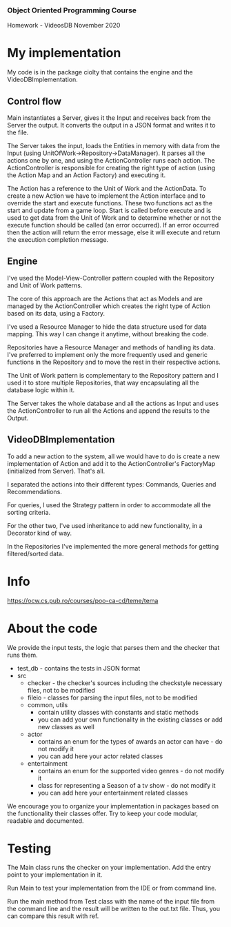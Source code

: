 ### Object Oriented Programming Course

Homework - VideosDB
November 2020

# My implementation

My code is in the package ciolty that contains the engine and the VideoDBImplementation. 

## Control flow

Main instantiates a Server, gives it the Input and receives back from the Server the output. It converts the output in a JSON format and writes it to the file.

The Server takes the input, loads the Entities in memory with data from the Input (using UnitOfWork->Repository->DataManager). It parses all the actions one by one, and using the ActionController runs each action. The ActionController is responsible for creating the right type of action (using the Action Map and an Action Factory) and executing it.

The Action has a reference to the Unit of Work and the ActionData. To create a new Action we have to implement the Action interface and to override the start and execute functions. These two functions act as the start and update from a game loop. Start is called before execute and is used to get data from the Unit of Work and to determine whether or not the execute function should be called (an error occurred). If an error occurred then the action will return the error message, else it will execute and return the execution completion message.

## Engine

I've used the Model-View-Controller pattern coupled with the Repository and Unit of Work patterns.

The core of this approach are the Actions that act as Models and are managed by the ActionController which creates the right type of Action based on its data, using a Factory.

I've used a Resource Manager to hide the data structure used for data mapping. This way I can change it anytime, without breaking the code. 

Repositories have a Resource Manager and methods of handling its data. I've preferred to implement only the more frequently used and generic functions in the Repository and to move the rest in their respective actions.

The Unit of Work pattern is complementary to the Repository pattern and I used it to store multiple Repositories, that way encapsulating all the database logic within it.

The Server takes the whole database and all the actions as Input and uses the ActionController to run all the Actions and append the results to the Output.

## VideoDBImplementation

To add a new action to the system, all we would have to do is create a new implementation of Action and add it to the ActionController's FactoryMap (initialized from Server). That's all.

I separated the actions into their different types: Commands, Queries and Recommendations.

For queries, I used the Strategy pattern in order to accommodate all the sorting criteria.

For the other two, I've used inheritance to add new functionality, in a Decorator kind of way.

In the Repositories I've implemented the more general methods for getting filtered/sorted data.

# Info
https://ocw.cs.pub.ro/courses/poo-ca-cd/teme/tema

# About the code

We provide the input tests, the logic that parses them and the checker that runs them.

* test_db - contains the tests in JSON format
* src
   * checker - the checker's sources including the checkstyle necessary files, not to be modified
   * fileio - classes for parsing the input files, not to be modified
   * common, utils
        * contain utility classes with constants and static methods
        * you can add your own functionality in the existing classes or add new classes as well
   * actor
        * contains an enum for the types of awards an actor can have - do not modify it
        * you can add here your actor related classes
   * entertainment
        * contains an enum for the supported video genres - do not modify it
        * class for representing a Season of a tv show - do not modify it
        * you can add here your entertainment related classes

We encourage you to organize your implementation in packages based on the functionality their classes offer. Try to keep
your code modular, readable and documented.

# Testing

The Main class runs the checker on your implementation. Add the entry point to your implementation in it.

Run Main to test your implementation from the IDE or from command line.

Run the main method from Test class with the name of the input file from the command line and the result will be written
to the out.txt file. Thus, you can compare this result with ref.